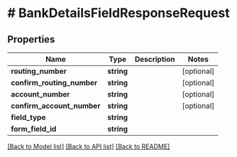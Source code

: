 # # BankDetailsFieldResponseRequest

## Properties

Name | Type | Description | Notes
------------ | ------------- | ------------- | -------------
**routing_number** | **string** |  | [optional]
**confirm_routing_number** | **string** |  | [optional]
**account_number** | **string** |  | [optional]
**confirm_account_number** | **string** |  | [optional]
**field_type** | **string** |  |
**form_field_id** | **string** |  |

[[Back to Model list]](../../README.md#models) [[Back to API list]](../../README.md#endpoints) [[Back to README]](../../README.md)
